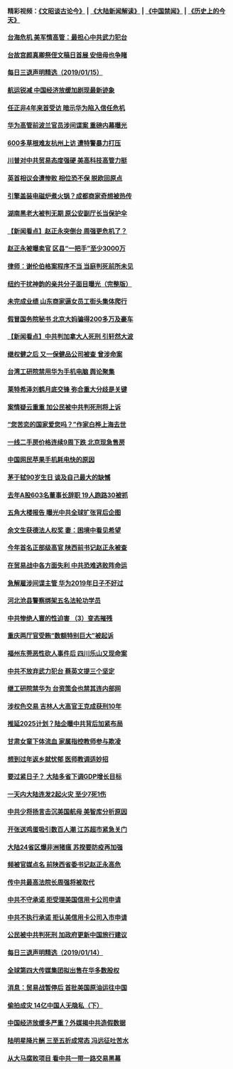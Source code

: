 #### 精彩视频：[《文昭谈古论今》](https://github.com/gfw-breaker/wenzhao/blob/master/README.md?t=01160330) | [《大陆新闻解读》](https://github.com/gfw-breaker/ntdtv-comedy/blob/master/README.md?t=01160330) | [《中国禁闻》](https://github.com/gfw-breaker/ntdtv-news/blob/master/README.md?t=01160330) | [《历史上的今天》](https://github.com/gfw-breaker/today-in-history/blob/master/README.md?t=01160330) 

#### [台海危机 美军情高管：最担心中共武力犯台](../pages/nsc413/n10978241.md?t=01160330) 

#### [台故宫颜真卿祭侄文稿日首展 安倍母也争睹](../pages/nsc413/n10978253.md?t=01160330) 

#### [每日三退声明精选（2019/01/15）](../pages/nsc413/n10978381.md?t=01160330) 

#### [航运锐减 中国经济放缓加剧现最新迹象](../pages/nsc413/n10978088.md?t=01160330) 

#### [任正非4年来首受访 暗示华为陷入信任危机](../pages/nsc413/n10977688.md?t=01160330) 

#### [华为高管前波兰官员涉间谍案 重磅内幕曝光](../pages/nsc413/n10978092.md?t=01160330) 

#### [600多草根难友杭州上访 遭特警暴力打压](../pages/nsc413/n10977720.md?t=01160330) 

#### [川普对中共贸易态度强硬 美高科技高管力挺](../pages/nsc413/n10977844.md?t=01160330) 

#### [英首相议会遭惨败 相位恐不保 脱欧回原点](../pages/nsc413/n10977981.md?t=01160330) 

#### [引擎盖装电磁炉煮火锅？成都商家奇想被热传](../pages/nsc413/n10978046.md?t=01160330) 

#### [湖南黑老大被判无期 原公安副厅长当保护伞](../pages/nsc413/n10977930.md?t=01160330) 

#### [【新闻看点】赵正永突倒台 周强更危机了？](../pages/nsc413/n10977794.md?t=01160330) 

#### [赵正永被曝卖官 区县“一把手”至少3000万](../pages/nsc413/n10977816.md?t=01160330) 

#### [律师：谢伦伯格案程序不当 当庭判死前所未见](../pages/nsc413/n10977889.md?t=01160330) 

#### [纽约干扰神韵的亲共分子面目曝光（完整版）](../pages/nsc413/n10977993.md?t=01160330) 

#### [未完成业绩 山东商家逼女员工街头集体爬行](../pages/nsc413/n10977802.md?t=01160330) 

#### [假冒国务院秘书 北京大妈骗得200多万及豪车](../pages/nsc413/n10977474.md?t=01160330) 

#### [【新闻看点】中共判加拿大人死刑 引轩然大波](../pages/nsc413/n10977667.md?t=01160330) 

#### [继权健之后 又一保健品公司被查 曾涉命案](../pages/nsc413/n10977849.md?t=01160330) 

#### [台湾工研院禁用华为手机电脑 舆论聚集](../pages/nsc413/n10977350.md?t=01160330) 

#### [莱特希泽刘鹤月底交锋 弥合重大分歧是关键](../pages/nsc413/n10977740.md?t=01160330) 

#### [案情疑云重重 加公民被中共判死刑将上诉](../pages/nsc413/n10977650.md?t=01160330) 

#### [“您苦恋的国家爱您吗？”作家白桦上海去世](../pages/nsc413/n10977520.md?t=01160330) 

#### [一线二手房价格连续9周下跌 北京现急售房](../pages/nsc413/n10977758.md?t=01160330) 

#### [中国网民苹果手机耗电快的原因](../pages/nsc413/n10977534.md?t=01160330) 

#### [茅于轼90岁生日 谈及自己最大的缺憾](../pages/nsc413/n10977421.md?t=01160330) 

#### [去年A股603名董事长辞职 19人跑路30被抓](../pages/nsc413/n10977654.md?t=01160330) 

#### [五角大楼报告 曝光中共全球扩张背后企图](../pages/nsc413/n10977657.md?t=01160330) 

#### [余文生获德法人权奖 妻：困境中看见希望](../pages/nsc413/n10976147.md?t=01160330) 

#### [今年首名正部级高官 陕西前书记赵正永被查](../pages/nsc413/n10977431.md?t=01160330) 

#### [在贸易战中各方面失利 中共恐难逃败阵命运](../pages/nsc413/n10977366.md?t=01160330) 

#### [急解雇涉间谍主管 华为2019年日子不好过](../pages/nsc413/n10976038.md?t=01160330) 

#### [河北沧县警察绑架五名法轮功学员](../pages/nsc413/n10975512.md?t=01160330) 


#### [中共惨绝人寰的性迫害 （3）变态摧残](../pages/nsc413/n10920558.md?t=01160330) 

#### [重庆两厅官受贿“数额特别巨大”被起诉](../pages/nsc413/n10977082.md?t=01160330) 

#### [福州东莞恶性砍人事件后 四川乐山又现命案](../pages/nsc413/n10976821.md?t=01160330) 

#### [中共不放弃武力犯台 蔡英文提三个坚定](../pages/nsc413/n10976997.md?t=01160330) 

#### [继工研院禁华为 台资策会也禁其连内部网](../pages/nsc413/n10976937.md?t=01160330) 

#### [涉权色交易 吉林人大高官王克成获刑10年](../pages/nsc413/n10976904.md?t=01160330) 

#### [推延2025计划？陆企曝中共背后加紧布局](../pages/nsc413/n10976795.md?t=01160330) 

#### [甘肃女童下体流血 家属指控教师参与欺凌](../pages/nsc413/n10976372.md?t=01160330) 

#### [想到过年返乡就忧郁 医师教调适妙招](../pages/nsc413/n10976777.md?t=01160330) 

#### [要过紧日子？ 大陆多省下调GDP增长目标](../pages/nsc413/n10976256.md?t=01160330) 

#### [一天内大陆连发2起火灾 至少7死1伤](../pages/nsc413/n10976624.md?t=01160330) 

#### [中共少将扬言击沉美国航母 美智库分析原因](../pages/nsc413/n10976673.md?t=01160330) 

#### [开张送鸡蛋吸引数百人潮 江苏超市紧急关门](../pages/nsc413/n10976204.md?t=01160330) 

#### [大陆24省区爆非洲猪瘟 苏揆要防疫再加强](../pages/nsc413/n10976445.md?t=01160330) 

#### [频被官媒点名 前陕西省委书记赵正永高危](../pages/nsc413/n10976271.md?t=01160330) 

#### [传中共最高法院长周强将被取代](../pages/nsc413/n10976183.md?t=01160330) 

#### [中共不守承诺 拒受理美国信用卡公司申请](../pages/nsc413/n10975605.md?t=01160330) 

#### [中共不执行承诺 拒认美信用卡公司入市申请](../pages/nsc413/n10976156.md?t=01160330) 

#### [公民被中共判死刑 加政府更新中国旅行建议](../pages/nsc413/n10976159.md?t=01160330) 

#### [每日三退声明精选（2019/01/14）](../pages/nsc413/n10976237.md?t=01160330) 

#### [全球第四大传媒集团拟出售在华多数股权](../pages/nsc413/n10975987.md?t=01160330) 

#### [消息：贸易战暂停后 首批美国原油运往中国](../pages/nsc413/n10976142.md?t=01160330) 

#### [偷拍成灾 14亿中国人无隐私（下）](../pages/nsc413/n10972121.md?t=01160330) 

#### [中国经济放缓多严重？外媒揭中共造假数据](../pages/nsc413/n10975554.md?t=01160330) 

#### [陆明星降片酬 三至五折成常态 冯远征吐苦水](../pages/nsc413/n10975329.md?t=01160330) 

#### [从大马腐败项目 看中共一带一路交易黑幕](../pages/nsc413/n10975091.md?t=01160330) 

